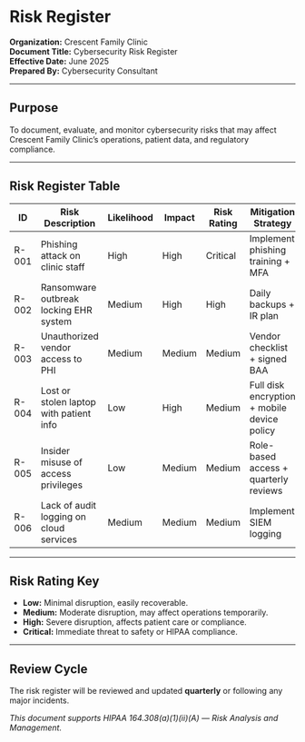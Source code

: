 # Risk Register
**Organization:** Crescent Family Clinic  
**Document Title:** Cybersecurity Risk Register  
**Effective Date:** June 2025  
**Prepared By:** Cybersecurity Consultant  

---

## Purpose
To document, evaluate, and monitor cybersecurity risks that may affect Crescent Family Clinic’s operations, patient data, and regulatory compliance.

---

## Risk Register Table
| ID | Risk Description | Likelihood | Impact | Risk Rating | Mitigation Strategy | Owner | Status |
|----|------------------|------------|--------|-------------|----------------------|--------|--------|
| R-001 | Phishing attack on clinic staff | High | High | Critical | Implement phishing training + MFA | IT Admin | Open |
| R-002 | Ransomware outbreak locking EHR system | Medium | High | High | Daily backups + IR plan | Cybersecurity Consultant | Mitigated |
| R-003 | Unauthorized vendor access to PHI | Medium | Medium | Medium | Vendor checklist + signed BAA | Clinic Director | Open |
| R-004 | Lost or stolen laptop with patient info | Low | High | Medium | Full disk encryption + mobile device policy | IT Admin | In Progress |
| R-005 | Insider misuse of access privileges | Low | Medium | Medium | Role-based access + quarterly reviews | Clinic Director | Open |
| R-006 | Lack of audit logging on cloud services | Medium | Medium | Medium | Implement SIEM logging | IT Admin | Planned |

---

## Risk Rating Key
- **Low:** Minimal disruption, easily recoverable.
- **Medium:** Moderate disruption, may affect operations temporarily.
- **High:** Severe disruption, affects patient care or compliance.
- **Critical:** Immediate threat to safety or HIPAA compliance.

---

## Review Cycle
The risk register will be reviewed and updated **quarterly** or following any major incidents.

*This document supports HIPAA 164.308(a)(1)(ii)(A) — Risk Analysis and Management.*
